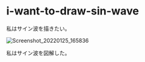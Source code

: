 # i-want-to-draw-sin-wave
私はサイン波を描きたい。

![Screenshot_20220125_165836](https://user-images.githubusercontent.com/84060648/150935433-a684df9c-e451-40b2-beb0-965e97cac89c.png)

私はサイン波を図解した。

